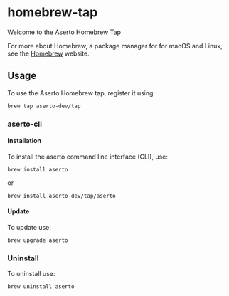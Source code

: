 # homebrew-tap

Welcome to the Aserto Homebrew Tap

For more about Homebrew, a package manager for for macOS and Linux, see the [Homebrew](https://brew.sh/) website.

## Usage


To use the Aserto Homebrew tap, register it using:

```
brew tap aserto-dev/tap
```

### aserto-cli

#### Installation 

To install the aserto command line interface (CLI), use: 

```
brew install aserto
```
or

```
brew install aserto-dev/tap/aserto
```
#### Update

To update use:

```
brew upgrade aserto
```

### Uninstall

To uninstall use:

```
brew uninstall aserto
```

